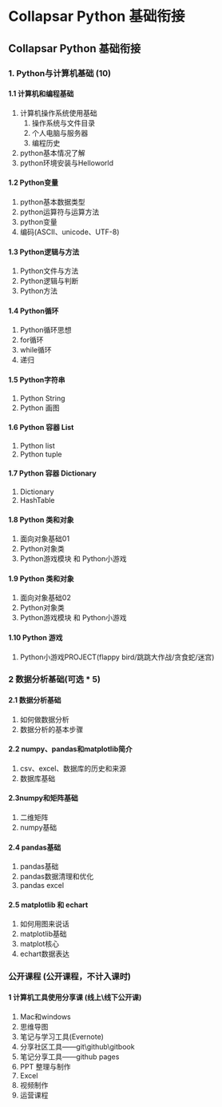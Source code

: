 # Collapsar Python 基础衔接

## Collapsar Python 基础衔接

### 1. Python与计算机基础 (10)

#### 1.1 计算机和编程基础

1. 计算机操作系统使用基础
   1. 操作系统与文件目录
   2. 个人电脑与服务器
   3. 编程历史
2. python基本情况了解
3. python环境安装与Helloworld

#### 1.2 Python变量

1. python基本数据类型
2. python运算符与运算方法
3. python变量
4. 编码(ASCII、unicode、UTF-8)

#### 1.3 Python逻辑与方法

1. Python文件与方法
2. Python逻辑与判断
3. Python方法

#### 1.4 Python循环

1. Python循环思想
2. for循环
3. while循环
4. 递归

#### 1.5 Python字符串

1. Python String
2. Python 画图

#### 1.6 Python 容器 List

1. Python list
2. Python tuple

#### 1.7 Python 容器 Dictionary

1. Dictionary
2. HashTable

#### 1.8 Python 类和对象

1. 面向对象基础01
2. Python对象类
3. Python游戏模块 和 Python小游戏

#### 1.9 Python 类和对象

1. 面向对象基础02
2. Python对象类
3. Python游戏模块 和 Python小游戏

#### 1.10 Python 游戏

1. Python小游戏PROJECT(flappy bird/跳跳大作战/贪食蛇/迷宫)

### 2 数据分析基础(可选 \* 5)

#### 2.1 数据分析基础

1. 如何做数据分析
2. 数据分析的基本步骤

#### 2.2 numpy、pandas和matplotlib简介

1. csv、excel、数据库的历史和来源
2. 数据库基础

#### 2.3numpy和矩阵基础

1. 二维矩阵
2. numpy基础

#### 2.4 pandas基础

1. pandas基础
2. pandas数据清理和优化
3. pandas excel

#### 2.5 matplotlib 和 echart

1. 如何用图来说话
2. matplotlib基础
3. matplot核心
4. echart数据表达

### 公开课程 (公开课程，不计入课时)

#### 1 计算机工具使用分享课 (线上\线下公开课)

1. Mac和windows
2. 思维导图
3. 笔记与学习工具(Evernote)
4. 分享社区工具——git\github\gitbook
5. 笔记分享工具——github pages
6. PPT 整理与制作
7. Excel
8. 视频制作
9. 运营课程
